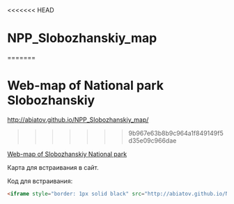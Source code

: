<<<<<<< HEAD
# NPP_Slobozhanskiy_map
=======
# Web-map of National park Slobozhanskiy
http://abiatov.github.io/NPP_Slobozhanskiy_map/
>>>>>>> 9b967e63b8b9c964a1f849149f5d35e09c966dae

[Web-map of Slobozhanskiy National park](http://abiatov.github.io/NPP_Slobozhanskiy_map/)

Карта для встраивания в сайт.

Код для встраивания:
```html
<iframe style="border: 1px solid black" src="http://abiatov.github.io/NPP_Slobozhanskiy_map/index.html" marginwidth="0" marginheight="0" scrolling="no" width="100%" height="500" frameborder="0"></iframe>
```


